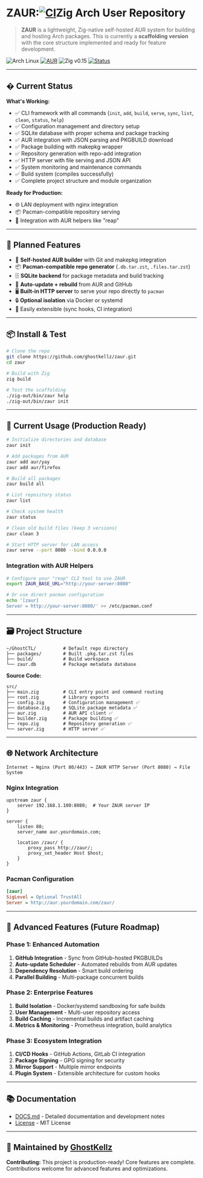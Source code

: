 # ZAUR:[![CI](https://github.com/ghostkellz/zaur/workflows/CI/badge.svg)](https://github.com/ghostkellz/zaur/actions/workflows/ci.yml)Zig Arch User Repository

> **ZAUR** is a lightweight, Zig-native self-hosted AUR system for building and hosting Arch packages. This is currently a **scaffolding version** with the core structure implemented and ready for feature development.

![Arch Linux](https://img.shields.io/badge/arch%20linux-supported-blue?logo=arch-linux&logoColor=white)
[![AUR](https://img.shields.io/badge/AUR-planned-orange?logo=arch-linux)](#)
![Zig v0.15](https://img.shields.io/badge/Zig-v0.15-yellow?logo=zig)
[![Status](https://github.com/ghostkellz/zaur/actions/workflows/ci.yml/badge.svg)](https://github.com/ghostkellz/zaur/actions/workflows/ci.yml)

---

## � Current Status

**What's Working:**
* ✅ CLI framework with all commands (`init`, `add`, `build`, `serve`, `sync`, `list`, `clean`, `status`, `help`)
* ✅ Configuration management and directory setup
* ✅ SQLite database with proper schema and package tracking
* ✅ AUR integration with JSON parsing and PKGBUILD download
* ✅ Package building with makepkg wrapper
* ✅ Repository generation with repo-add integration
* ✅ HTTP server with file serving and JSON API
* ✅ System monitoring and maintenance commands
* ✅ Build system (compiles successfully)
* ✅ Complete project structure and module organization

**Ready for Production:**
* 🌐 LAN deployment with nginx integration
* 📦 Pacman-compatible repository serving
* 🔧 Integration with AUR helpers like "reap"

---

## 🎯 Planned Features

* 🔧 **Self-hosted AUR builder** with Git and makepkg integration
* 📦 **Pacman-compatible repo generator** (`.db.tar.zst`, `.files.tar.zst`)
* 🗄️ **SQLite backend** for package metadata and build tracking
* 🔄 **Auto-update + rebuild** from AUR and GitHub
* 🖥️ **Built-in HTTP server** to serve your repo directly to `pacman`
* 🔒 **Optional isolation** via Docker or systemd
* 🔌 Easily extensible (sync hooks, CI integration)

---

## 📦 Install & Test

```bash
# Clone the repo
git clone https://github.com/ghostkellz/zaur.git
cd zaur

# Build with Zig
zig build

# Test the scaffolding
./zig-out/bin/zaur help
./zig-out/bin/zaur init
```

---

## 🧪 Current Usage (Production Ready)

```bash
# Initialize directories and database
zaur init

# Add packages from AUR
zaur add aur/yay
zaur add aur/firefox

# Build all packages
zaur build all

# List repository status
zaur list

# Check system health
zaur status

# Clean old build files (keep 3 versions)
zaur clean 3

# Start HTTP server for LAN access
zaur serve --port 8080 --bind 0.0.0.0
```

### Integration with AUR Helpers
```bash
# Configure your "reap" CLI tool to use ZAUR
export ZAUR_BASE_URL="http://your-server:8080"

# Or use direct pacman configuration
echo '[zaur]
Server = http://your-server:8080/' >> /etc/pacman.conf
```

---

## 🗃️ Project Structure

```
~/GhostCTL/          # Default repo directory
├── packages/        # Built .pkg.tar.zst files
├── build/           # Build workspace
└── zaur.db          # Package metadata database
```

**Source Code:**
```
src/
├── main.zig         # CLI entry point and command routing
├── root.zig         # Library exports
├── config.zig       # Configuration management ✅
├── database.zig     # SQLite package metadata ✅
├── aur.zig          # AUR API client ✅
├── builder.zig      # Package building ✅
├── repo.zig         # Repository generation ✅
└── server.zig       # HTTP server ✅
```

---

## 🌐 Network Architecture

```
Internet → Nginx (Port 80/443) → ZAUR HTTP Server (Port 8080) → File System
```

### Nginx Integration
```nginx
upstream zaur {
    server 192.168.1.100:8080;  # Your ZAUR server IP
}

server {
    listen 80;
    server_name aur.yourdomain.com;
    
    location /zaur/ {
        proxy_pass http://zaur/;
        proxy_set_header Host $host;
    }
}
```

### Pacman Configuration
```ini
[zaur]
SigLevel = Optional TrustAll
Server = http://aur.yourdomain.com/zaur/
```

---

## 🚀 Advanced Features (Future Roadmap)

### Phase 1: Enhanced Automation
1. **GitHub Integration** - Sync from GitHub-hosted PKGBUILDs
2. **Auto-update Scheduler** - Automated rebuilds from AUR updates
3. **Dependency Resolution** - Smart build ordering
4. **Parallel Building** - Multi-package concurrent builds

### Phase 2: Enterprise Features  
1. **Build Isolation** - Docker/systemd sandboxing for safe builds
2. **User Management** - Multi-user repository access
3. **Build Caching** - Incremental builds and artifact caching
4. **Metrics & Monitoring** - Prometheus integration, build analytics

### Phase 3: Ecosystem Integration
1. **CI/CD Hooks** - GitHub Actions, GitLab CI integration
2. **Package Signing** - GPG signing for security
3. **Mirror Support** - Multiple mirror endpoints
4. **Plugin System** - Extensible architecture for custom hooks

---

## 📚 Documentation

* [DOCS.md](DOCS.md) - Detailed documentation and development notes
* [License](LICENSE) - MIT License

---

## 👻 Maintained by [GhostKellz](https://github.com/ghostkellz)

**Contributing:** This project is production-ready! Core features are complete. Contributions welcome for advanced features and optimizations.

